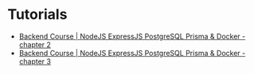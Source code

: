 # Tutorials

- [Backend Course | NodeJS ExpressJS PostgreSQL Prisma & Docker - chapter 2](https://github.com/marcinciapa-learning/backend-full-course/pull/1)
- [Backend Course | NodeJS ExpressJS PostgreSQL Prisma & Docker - chapter 3](https://github.com/marcinciapa-learning/backend-full-course/pull/2)
